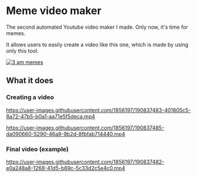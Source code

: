 # Meme video maker

The second automated Youtube video maker I made. Only now, it's time for memes.

It allows users to easily create a video like this one, which is made by using only this tool.

[![3 am memes](https://img.youtube.com/vi/ifVO8gNJTb8/default.jpg)](https://youtu.be/ifVO8gNJTb8)

## What it does

### Creating a video

https://user-images.githubusercontent.com/1856197/190837483-401805c5-8a72-47b5-b0a1-aa71e5f5deca.mp4

https://user-images.githubusercontent.com/1856197/190837485-da090660-5290-46a9-9b2d-8fbfab714440.mp4

### Final video (example)

https://user-images.githubusercontent.com/1856197/190837482-e0a248a8-1268-41d5-b69c-5c33d2c5e4c0.mp4
